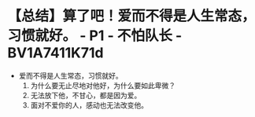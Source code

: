 # 【总结】算了吧！爱而不得是人生常态，习惯就好。 - P1 - 不怕队长 - BV1A7411K71d

-   爱而不得是人生常态，习惯就好。
    1.  为什么要无止尽地对他好，为什么要如此卑微？
    2.  无法放下他，不甘心，都是因为爱。
    3.  面对不爱你的人，感动也无法改变他。